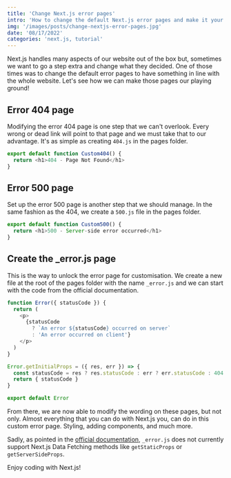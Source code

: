 ```yaml
---
title: 'Change Next.js error pages'
intro: 'How to change the default Next.js error pages and make it your own'
img: '/images/posts/change-nextjs-error-pages.jpg'
date: '08/17/2022'
categories: 'next.js, tutorial'
---
```


Next.js handles many aspects of our website out of the box but, sometimes we want to go a step extra and change what they decided. One of those times was to change the default error pages to have something in line with the whole website. Let's see how we can make those pages our playing ground!

## Error 404 page
Modifying the error 404 page is one step that we can't overlook. Every wrong or dead link will point to that page and we must take that to our advantage. It's as simple as creating `404.js` in the pages folder.

```js
export default function Custom404() {
  return <h1>404 - Page Not Found</h1>
}
```

## Error 500 page
Set up the error 500 page is another step that we should manage. In the same fashion as the 404, we create a `500.js` file in the pages folder.

```js
export default function Custom500() {
  return <h1>500 - Server-side error occurred</h1>
}
```

## Create the _error.js page
This is the way to unlock the error page for customisation. We create a new file at the root of the pages folder with the name `_error.js` and we can start with the code from the official documentation.

```js
function Error({ statusCode }) {
  return (
    <p>
      {statusCode
        ? `An error ${statusCode} occurred on server`
        : 'An error occurred on client'}
    </p>
  )
}

Error.getInitialProps = ({ res, err }) => {
  const statusCode = res ? res.statusCode : err ? err.statusCode : 404
  return { statusCode }
}

export default Error
```

From there, we are now able to modify the wording on these pages, but not only. Almost everything that you can do with Next.js you, can do in this custom error page. Styling, adding components, and much more. 

Sadly, as pointed in the [official documentation](https://nextjs.org/docs/advanced-features/custom-error-page), `_error.js` does not currently support Next.js Data Fetching methods like `getStaticProps` or `getServerSideProps`.

Enjoy coding with Next.js!

